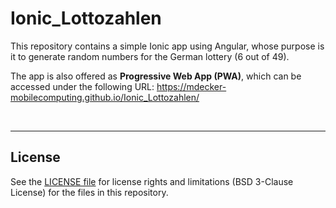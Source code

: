 # Ionic_Lottozahlen #

This repository contains a simple Ionic app using Angular, whose purpose is it to generate random numbers for the German lottery (6 out of 49).

The app is also offered as **Progressive Web App (PWA)**, which can be accessed under the following URL: https://mdecker-mobilecomputing.github.io/Ionic_Lottozahlen/

<br>


----
## License ##

See the [LICENSE file](LICENSE.md) for license rights and limitations (BSD 3-Clause License)
for the files in this repository.
